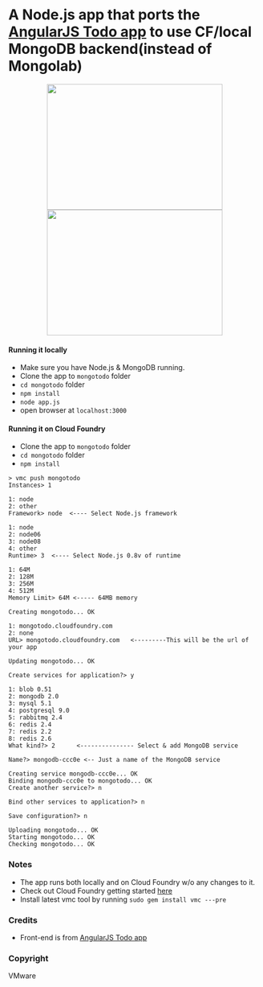 <h1>A Node.js app that ports the <a href='http://angularjs.org/#mongolab-js' target='_blank'>AngularJS Todo app</a> to use CF/local MongoDB backend(instead of Mongolab)</h1>

<p align="center">
<span style='align:left'> <img src="https://raw.github.com/rajaraodv/mongotodo/master/appImg0.png" height="250px" width="350px" /></span><span style='align:left'> 
<img src="https://raw.github.com/rajaraodv/mongotodo/master/appImg1.png" height="250px" width="350px" /></span>
</p>

#### Running it locally ####
* Make sure you have Node.js & MongoDB running.
* Clone the app to `mongotodo` folder
* `cd mongotodo` folder
* `npm install`
* `node app.js`
* open browser at `localhost:3000`


#### Running it on Cloud Foundry ####

* Clone the app to `mongotodo` folder
* `cd mongotodo` folder
* `npm install`

```
> vmc push mongotodo
Instances> 1

1: node
2: other
Framework> node  <---- Select Node.js framework

1: node
2: node06
3: node08
4: other
Runtime> 3  <---- Select Node.js 0.8v of runtime

1: 64M
2: 128M
3: 256M
4: 512M
Memory Limit> 64M <----- 64MB memory

Creating mongotodo... OK

1: mongotodo.cloudfoundry.com
2: none
URL> mongotodo.cloudfoundry.com   <---------This will be the url of your app

Updating mongotodo... OK

Create services for application?> y

1: blob 0.51
2: mongodb 2.0
3: mysql 5.1
4: postgresql 9.0
5: rabbitmq 2.4
6: redis 2.4
7: redis 2.2
8: redis 2.6
What kind?> 2      <--------------- Select & add MongoDB service

Name?> mongodb-ccc0e <-- Just a name of the MongoDB service

Creating service mongodb-ccc0e... OK
Binding mongodb-ccc0e to mongotodo... OK
Create another service?> n

Bind other services to application?> n

Save configuration?> n

Uploading mongotodo... OK
Starting mongotodo... OK
Checking mongotodo... OK
```

### Notes ###
* The app runs both locally and on Cloud Foundry w/o any changes to it.
* Check out Cloud Foundry getting started <a href='http://docs.cloudfoundry.com/getting-started.html' target='_blank'>here</a>
* Install latest vmc tool by running `sudo gem install vmc ---pre`


### Credits ###
 * Front-end is from <a href='http://angularjs.org/#mongolab-js' target='_blank'>AngularJS Todo app</a>

### Copyright ###
 VMware

